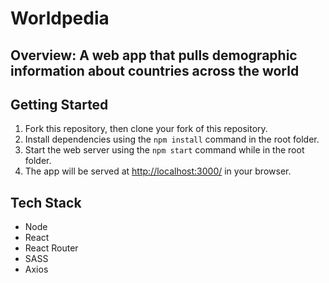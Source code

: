 # Worldpedia 

## Overview: A web app that pulls demographic information about countries across the world


## Getting Started

1. Fork this repository, then clone your fork of this repository.
2. Install dependencies using the `npm install` command in the root folder.
3. Start the web server using the `npm start` command while in the root folder.
4. The app will be served at <http://localhost:3000/> in your browser. 


## Tech Stack

- Node
- React
- React Router
- SASS
- Axios